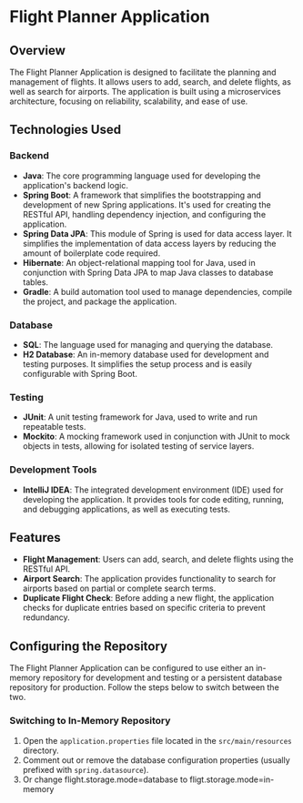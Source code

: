 # Flight Planner Application

## Overview
The Flight Planner Application is designed to facilitate the planning and management of flights. It allows users to add, search, and delete flights, as well as search for airports. The application is built using a microservices architecture, focusing on reliability, scalability, and ease of use.

## Technologies Used

### Backend
- **Java**: The core programming language used for developing the application's backend logic.
- **Spring Boot**: A framework that simplifies the bootstrapping and development of new Spring applications. It's used for creating the RESTful API, handling dependency injection, and configuring the application.
- **Spring Data JPA**: This module of Spring is used for data access layer. It simplifies the implementation of data access layers by reducing the amount of boilerplate code required.
- **Hibernate**: An object-relational mapping tool for Java, used in conjunction with Spring Data JPA to map Java classes to database tables.
- **Gradle**: A build automation tool used to manage dependencies, compile the project, and package the application.

### Database
- **SQL**: The language used for managing and querying the database.
- **H2 Database**: An in-memory database used for development and testing purposes. It simplifies the setup process and is easily configurable with Spring Boot.

### Testing
- **JUnit**: A unit testing framework for Java, used to write and run repeatable tests.
- **Mockito**: A mocking framework used in conjunction with JUnit to mock objects in tests, allowing for isolated testing of service layers.

### Development Tools
- **IntelliJ IDEA**: The integrated development environment (IDE) used for developing the application. It provides tools for code editing, running, and debugging applications, as well as executing tests.

## Features
- **Flight Management**: Users can add, search, and delete flights using the RESTful API.
- **Airport Search**: The application provides functionality to search for airports based on partial or complete search terms.
- **Duplicate Flight Check**: Before adding a new flight, the application checks for duplicate entries based on specific criteria to prevent redundancy.

## Configuring the Repository

The Flight Planner Application can be configured to use either an in-memory repository for development and testing or a persistent database repository for production. Follow the steps below to switch between the two.

### Switching to In-Memory Repository

1. Open the `application.properties` file located in the `src/main/resources` directory.
2. Comment out or remove the database configuration properties (usually prefixed with `spring.datasource`).
3. Or change flight.storage.mode=database to fligt.storage.mode=in-memory
